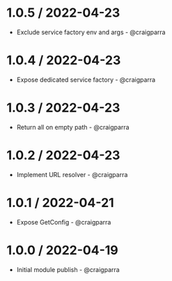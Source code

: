 1.0.5 / 2022-04-23
==================

* Exclude service factory env and args - @craigparra

1.0.4 / 2022-04-23
==================

* Expose dedicated service factory - @craigparra

1.0.3 / 2022-04-23
==================

* Return all on empty path - @craigparra

1.0.2 / 2022-04-23
==================

* Implement URL resolver - @craigparra

1.0.1 / 2022-04-21
==================

* Expose GetConfig - @craigparra

1.0.0 / 2022-04-19
==================

* Initial module publish - @craigparra